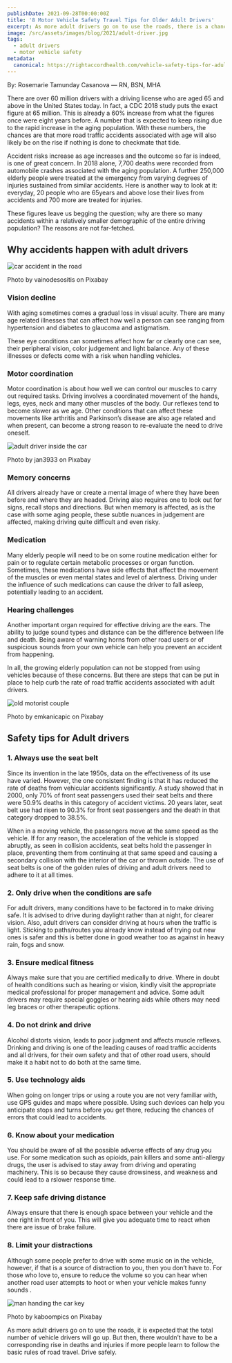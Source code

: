 ```yaml
---
publishDate: 2021-09-28T00:00:00Z
title: '8 Motor Vehicle Safety Travel Tips for Older Adult Drivers'
excerpt: As more adult drivers go on to use the roads, there is a chance that a rise in accident injuries and deaths may rise. Here is how you can safely prevent them.
image: /src/assets/images/blog/2021/adult-driver.jpg
tags:
  - adult drivers
  - motor vehicle safety
metadata:
  canonical: https://rightaccordhealth.com/vehicle-safety-tips-for-adult-drivers
---
```



By: Rosemarie Tamunday Casanova — RN, BSN, MHA


There are over 60 million drivers with a driving license who are aged 65 and above in the United States today. In fact, a CDC 2018 study puts the exact figure at 65 million. This is already a 60% increase from what the figures once were eight years before. A number that is expected to keep rising due to the rapid increase in the aging population. With these numbers, the chances are that more road traffic accidents associated with age will also likely be on the rise if nothing is done to checkmate that tide.

Accident risks increase as age increases and the outcome so far is indeed, is one of great concern. In 2018 alone, 7,700 deaths were recorded from automobile crashes associated with the aging population. A further 250,000 elderly people were treated at the emergency from varying degrees of injuries sustained from similar accidents. Here is another way to look at it: everyday, 20 people who are 65years and above lose their lives from accidents and 700 more are treated for injuries.

These figures leave us begging the question; why are there so many accidents within a relatively smaller demographic of the entire driving population? The reasons are not far-fetched.

Why accidents happen with adult drivers
---------------------------------------

![car accident in the road](/src/assets/images/blog/2021/car-accident-2789841_1920-copy.jpg)

Photo by vainodesositis on Pixabay

### Vision decline

With aging sometimes comes a gradual loss in visual acuity. There are many age related illnesses that can affect how well a person can see ranging from hypertension and diabetes to glaucoma and astigmatism.

These eye conditions can sometimes affect how far or clearly one can see, their peripheral vision, color judgement and light balance. Any of these illnesses or defects come with a risk when handling vehicles.

### Motor coordination

Motor coordination is about how well we can control our muscles to carry out required tasks. Driving involves a coordinated movement of the hands, legs, eyes, neck and many other muscles of the body. Our reflexes tend to become slower as we age. Other conditions that can affect these movements like arthritis and Parkinson’s disease are also age related and when present, can become a strong reason to re-evaluate the need to drive oneself.

![adult driver inside the car](/src/assets/images/blog/2021/mercedes-benz-1036355_1920.jpg)

Photo by jan3933 on Pixabay

### Memory concerns

All drivers already have or create a mental image of where they have been before and where they are headed. Driving also requires one to look out for signs, recall stops and directions. But when memory is affected, as is the case with some aging people, these subtle nuances in judgement are affected, making driving quite difficult and even risky.

### Medication

Many elderly people will need to be on some routine medication either for pain or to regulate certain metabolic processes or organ function. Sometimes, these medications have side effects that affect the movement of the muscles or even mental states and level of alertness. Driving under the influence of such medications can cause the driver to fall asleep, potentially leading to an accident.

### Hearing challenges

Another important organ required for effective driving are the ears. The ability to judge sound types and distance can be the difference between life and death. Being aware of warning horns from other road users or of suspicious sounds from your own vehicle can help you prevent an accident from happening.

In all, the growing elderly population can not be stopped from using vehicles because of these concerns. But there are steps that can be put in place to help curb the rate of road traffic accidents associated with adult drivers.

![old motorist couple](/src/assets/images/blog/2021/motorist-4178353_1920.jpg)

Photo by emkanicapic on Pixabay

Safety tips for Adult drivers
-----------------------------

### 1\. Always use the seat belt

Since its invention in the late 1950s, data on the effectiveness of its use have varied. However, the one consistent finding is that it has reduced the rate of deaths from vehicular accidents significantly. A study showed that in 2000, only 70% of front seat passengers used their seat belts and there were 50.9% deaths in this category of accident victims. 20 years later, seat belt use had risen to 90.3% for front seat passengers and the death in that category dropped to 38.5%.

When in a moving vehicle, the passengers move at the same speed as the vehicle. If for any reason, the acceleration of the vehicle is stopped abruptly, as seen in collision accidents, seat belts hold the passenger in place, preventing them from continuing at that same speed and causing a secondary collision with the interior of the car or thrown outside. The use of seat belts is one of the golden rules of driving and adult drivers need to adhere to it at all times.

### 2\. Only drive when the conditions are safe

For adult drivers, many conditions have to be factored in to make driving safe. It is advised to drive during daylight rather than at night, for clearer vision. Also, adult drivers can consider driving at hours when the traffic is light. Sticking to paths/routes you already know instead of trying out new ones is safer and this is better done in good weather too as against in heavy rain, fogs and snow.

### 3\. Ensure medical fitness

Always make sure that you are certified medically to drive. Where in doubt of health conditions such as hearing or vision, kindly visit the appropriate medical professional for proper management and advice. Some adult drivers may require special goggles or hearing aids while others may need leg braces or other therapeutic options.

### 4\. Do not drink and drive

Alcohol distorts vision, leads to poor judgment and affects muscle reflexes. Drinking and driving is one of the leading causes of road traffic accidents and all drivers, for their own safety and that of other road users, should make it a habit not to do both at the same time.

### 5\. Use technology aids

When going on longer trips or using a route you are not very familiar with, use GPS guides and maps where possible. Using such devices can help you anticipate stops and turns before you get there, reducing the chances of errors that could lead to accidents.

### 6\. Know about your medication

You should be aware of all the possible adverse effects of any drug you use. For some medication such as opioids, pain killers and some anti-allergy drugs, the user is advised to stay away from driving and operating machinery. This is so because they cause drowsiness, and weakness and could lead to a rslower response time.

### 7\. Keep safe driving distance

Always ensure that there is enough space between your vehicle and the one right in front of you. This will give you adequate time to react when there are issue of brake failure.

### 8\. Limit your distractions

Although some people prefer to drive with some music on in the vehicle, however, if that is a source of distraction to you, then you don’t have to. For those who love to, ensure to reduce the volume so you can hear when another road user attempts to hoot or when your vehicle makes funny sounds .

![man handing the car key](/src/assets/images/blog/2021/key-791390_1920.jpg)

Photo by kaboompics on Pixabay

As more adult drivers go on to use the roads, it is expected that the total number of vehicle drivers will go up. But then, there wouldn’t have to be a corresponding rise in deaths and injuries if more people learn to follow the basic rules of road travel. Drive safely.